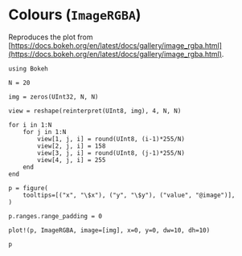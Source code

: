 # Colours (`ImageRGBA`)

Reproduces the plot from [https://docs.bokeh.org/en/latest/docs/gallery/image_rgba.html](https://docs.bokeh.org/en/latest/docs/gallery/image_rgba.html).

```@example
using Bokeh

N = 20

img = zeros(UInt32, N, N)

view = reshape(reinterpret(UInt8, img), 4, N, N)

for i in 1:N
    for j in 1:N
        view[1, j, i] = round(UInt8, (i-1)*255/N)
        view[2, j, i] = 158
        view[3, j, i] = round(UInt8, (j-1)*255/N)
        view[4, j, i] = 255
    end
end

p = figure(
    tooltips=[("x", "\$x"), ("y", "\$y"), ("value", "@image")],
)

p.ranges.range_padding = 0

plot!(p, ImageRGBA, image=[img], x=0, y=0, dw=10, dh=10)

p
```
